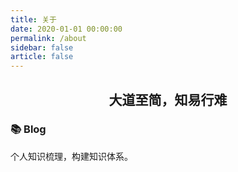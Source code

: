 ```yaml
---
title: 关于
date: 2020-01-01 00:00:00
permalink: /about
sidebar: false
article: false
---
```


<h2 align="center">大道至简，知易行难</h2>

### 📚 Blog
个人知识梳理，构建知识体系。

<br />